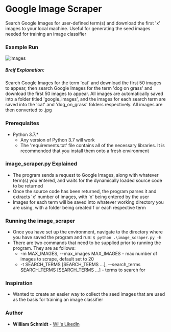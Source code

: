 # Google Image Scraper
Search Google Images for user-defined term(s) and download the first 'x' images to your local machine. Useful for generating the seed images needed for training an image classifier

### Example Run

![images](images/image_scraper.gif)

##### Breif Explanation:
Search Google Images for the term 'cat' and download the first 50 images to appear, then search Google Images for the term 'dog on grass' and download the first 50 images to appear. All images are automatically saved into a folder titled 'google_images', and the images for each search term are saved into the 'cat' and 'dog_on_grass' folders respectively. All images are then converted to .jpg

### Prerequisites
* Python 3.7.*
   - Any version of Python 3.7 will work 
   - The 'requirements.txt' file contains all of the necessary libraries. It is recommended that you install them onto a fresh environment
   
### image_scraper.py Explained
* The program sends a request to Google Images, along with whatever term(s) you entered, and waits for the dynamically loaded source code to be returned
* Once the source code has been returned, the program parses it and extracts 'x' number of images, with 'x' being entered by the user
* Images for each term will be saved into whatever working directory you are using, with a folder being created f or each respective term

### Running the image_scraper
* Once you have set up the environment, navigate to the directory where you have saved the program and run: ```$ python .\image_scraper.py -h```
* There are two commands that need to be supplied prior to running the program. They are as follows:
    * -m MAX_IMAGES, --max_images MAX_IMAGES
           - max number of images to scrape, default set to 20
    * -t SEARCH_TERMS [SEARCH_TERMS ...], --search_terms SEARCH_TERMS [SEARCH_TERMS ...]
           - terms to search for
### Inspiration
* Wanted to create an easier way to collect the seed images that are used as the basis for training an image classifier

### Author
* **William Schmidt** - [Wil's LikedIn](https://www.linkedin.com/in/william-schmidt-152431168/)
